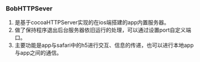 ### BobHTTPSever 
1. 是基于cocoaHTTPServer实现的在ios端搭建的app内置服务器。
2. 做了保持程序退出后台服务器依旧运行的处理，可以通过设置port自定义端口。
3. 主要功能是app与safari中的h5进行交互、信息的传递，也可以进行本地app与app之间的通信。
